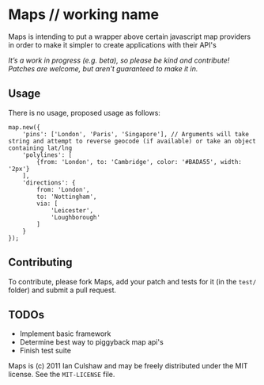 # Maps // working name

Maps is intending to put a wrapper above certain javascript map providers in order to make it simpler to create applications with their API's

*It’s a work in progress (e.g. beta), so please be kind and 
contribute! Patches are welcome, but aren't guaranteed to make it in.*

## Usage

There is no usage, proposed usage as follows:

```
map.new({
	'pins': ['London', 'Paris', 'Singapore'], // Arguments will take string and attempt to reverse geocode (if available) or take an object containing lat/lng
	'polylines': [
		{from: 'London', to: 'Cambridge', color: '#BADA55', width: '2px'}
	],
	'directions': {
		from: 'London',
		to: 'Nottingham',
		via: [
			'Leicester',
			'Loughborough'
		]
	}
});
```

## Contributing

To contribute, please fork Maps, add your patch and tests for it (in the `test/` folder) and
submit a pull request.

## TODOs

* Implement basic framework
* Determine best way to piggyback map api's
* Finish test suite

Maps is (c) 2011 Ian Culshaw and may be freely distributed under the MIT license.
See the `MIT-LICENSE` file.